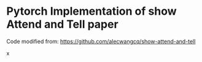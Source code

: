 # Pytorch Implementation of show Attend and Tell paper

Code modified from: https://github.com/alecwangcq/show-attend-and-tell

x
